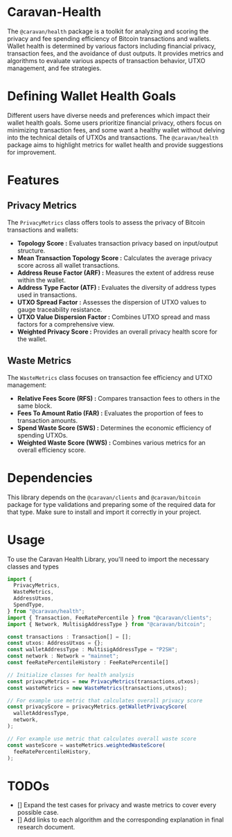 # Caravan-Health

The `@caravan/health` package is a toolkit for analyzing and scoring the privacy and fee spending efficiency of Bitcoin transactions and wallets. Wallet health is determined by various factors including financial privacy, transaction fees, and the avoidance of dust outputs. It provides metrics and algorithms to evaluate various aspects of transaction behavior, UTXO management, and fee strategies.

# Defining Wallet Health Goals

Different users have diverse needs and preferences which impact their wallet health goals. Some users prioritize financial privacy, others focus on minimizing transaction fees, and some want a healthy wallet without delving into the technical details of UTXOs and transactions. The `@caravan/health ` package aims to highlight metrics for wallet health and provide suggestions for improvement.

# Features

## Privacy Metrics

The `PrivacyMetrics` class offers tools to assess the privacy of Bitcoin transactions and wallets:

- **Topology Score :** Evaluates transaction privacy based on input/output structure.
- **Mean Transaction Topology Score :** Calculates the average privacy score across all wallet transactions.
- **Address Reuse Factor (ARF) :** Measures the extent of address reuse within the wallet.
- **Address Type Factor (ATF) :** Evaluates the diversity of address types used in transactions.
- **UTXO Spread Factor :** Assesses the dispersion of UTXO values to gauge traceability resistance.
- **UTXO Value Dispersion Factor :** Combines UTXO spread and mass factors for a comprehensive view.
- **Weighted Privacy Score :** Provides an overall privacy health score for the wallet.

## Waste Metrics

The `WasteMetrics` class focuses on transaction fee efficiency and UTXO management:

- **Relative Fees Score (RFS) :** Compares transaction fees to others in the same block.
- **Fees To Amount Ratio (FAR) :** Evaluates the proportion of fees to transaction amounts.
- **Spend Waste Score (SWS) :** Determines the economic efficiency of spending UTXOs.
- **Weighted Waste Score (WWS) :** Combines various metrics for an overall efficiency score.

# Dependencies

This library depends on the `@caravan/clients` and `@caravan/bitcoin` package for type validations and preparing some of the required data for that type. Make sure to install and import it correctly in your project.

# Usage

To use the Caravan Health Library, you'll need to import the necessary classes and types

```javascript
import {
  PrivacyMetrics,
  WasteMetrics,
  AddressUtxos,
  SpendType,
} from "@caravan/health";
import { Transaction, FeeRatePercentile } from "@caravan/clients";
import { Network, MultisigAddressType } from "@caravan/bitcoin";

const transactions : Transaction[] = [];
const utxos: AddressUtxos = {};
const walletAddressType : MultisigAddressType = "P2SH";
const network : Network = "mainnet";
const feeRatePercentileHistory : FeeRatePercentile[]

// Initialize classes for health analysis
const privacyMetrics = new PrivacyMetrics(transactions,utxos);
const wasteMetrics = new WasteMetrics(transactions,utxos);

// For example use metric that calculates overall privacy score
const privacyScore = privacyMetrics.getWalletPrivacyScore(
  walletAddressType,
  network,
);

// For example use metric that calculates overall waste score
const wasteScore = wasteMetrics.weightedWasteScore(
  feeRatePercentileHistory,
);
```

# TODOs

- [] Expand the test cases for privacy and waste metrics to cover every possible case.
- [] Add links to each algorithm and the corresponding explanation in final research document.
